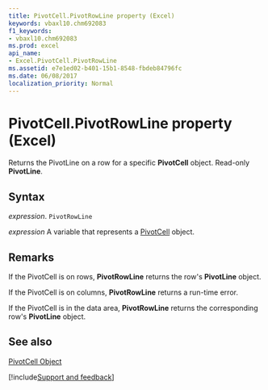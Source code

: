```yaml
---
title: PivotCell.PivotRowLine property (Excel)
keywords: vbaxl10.chm692083
f1_keywords:
- vbaxl10.chm692083
ms.prod: excel
api_name:
- Excel.PivotCell.PivotRowLine
ms.assetid: e7e1ed02-b401-15b1-8548-fbdeb84796fc
ms.date: 06/08/2017
localization_priority: Normal
---
```



# PivotCell.PivotRowLine property (Excel)

Returns the PivotLine on a row for a specific  **PivotCell** object. Read-only **PivotLine**.


## Syntax

_expression_. `PivotRowLine`

_expression_ A variable that represents a [PivotCell](Excel.PivotCell.md) object.


## Remarks

If the PivotCell is on rows,  **PivotRowLine** returns the row's **PivotLine** object.

If the PivotCell is on columns,  **PivotRowLine** returns a run-time error.

If the PivotCell is in the data area, **PivotRowLine** returns the corresponding row's **PivotLine** object.


## See also


[PivotCell Object](Excel.PivotCell.md)

[!include[Support and feedback](~/includes/feedback-boilerplate.md)]